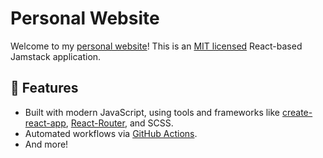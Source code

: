 # Personal Website

Welcome to my [personal website](https://abigail-danquah.vercel.app/)! This is an [MIT licensed](https://github.com/DanquahSika/portfolio-main/blob/main/LICENSE) React-based Jamstack application.

## 🚀 Features

- Built with modern JavaScript, using tools and frameworks like [create-react-app](https://github.com/facebook/create-react-app), [React-Router](https://reactrouter.com/), and SCSS.
- Automated workflows via [GitHub Actions](https://github.com/features/actions).
- And more!

